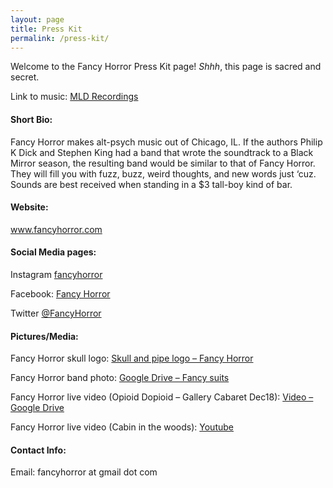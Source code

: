 ```yaml
---
layout: page
title: Press Kit
permalink: /press-kit/
---
```


Welcome to the Fancy Horror Press Kit page! _Shhh_, this page is sacred and secret.

Link to music:
[MLD Recordings](https://soundcloud.com/user-78895281/sets/mld-recording-january-2019)

#### Short Bio:

Fancy Horror makes alt-psych music out of Chicago, IL.
If the authors Philip K Dick and Stephen King had a band that wrote the soundtrack to a Black Mirror season,
the resulting band would be similar to that of Fancy Horror.
They will fill you with fuzz, buzz, weird thoughts, and new words just ‘cuz.
Sounds are best received when standing in a $3 tall-boy kind of bar.

#### Website:
www.fancyhorror.com

#### Social Media pages:

Instagram [fancyhorror](https://www.instagram.com/fancyhorror/)

Facebook: [Fancy Horror](https://www.facebook.com/fancyhorror)

Twitter [@FancyHorror](https://twitter.com/FancyHorror)

#### Pictures/Media:
Fancy Horror skull logo: [Skull and pipe logo – Fancy Horror](https://drive.google.com/open?id=1edT5c6AHgkwyLKlwTE5j48u5bp35Lcm0)

Fancy Horror band photo: [Google Drive – Fancy suits](https://drive.google.com/open?id=1DzXrq9Pw7V2RlMXPYvc2czLPai-nywJo)

Fancy Horror live video (Opioid Dopioid – Gallery Cabaret Dec18): [Video – Google Drive](https://drive.google.com/open?id=1qjQCW9pX-PE4sTAVeZxNrfBPHsLd3G1y)

Fancy Horror live video (Cabin in the woods): [Youtube](https://www.youtube.com/watch?v=iihuJokGiHo)

#### Contact Info:
Email: fancyhorror at gmail dot com
